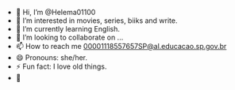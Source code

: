 - 👋 Hi, I’m @Helema01100
- 👀 I’m interested in movies, series, biiks and write.
- 🌱 I’m currently learning English.
- 💞️ I’m looking to collaborate on ...
- 📫 How to reach me 00001118557657SP@al.educacao.sp.gov.br
- 😄 Pronouns: she/her.
- ⚡ Fun fact: I love old things.
- 💙 
<!---
Helema01100/Helema01100 is a ✨ special ✨ repository because its `README.md` (this file) appears on your GitHub profile.
You can click the Preview link to take a look at your changes.
--->
